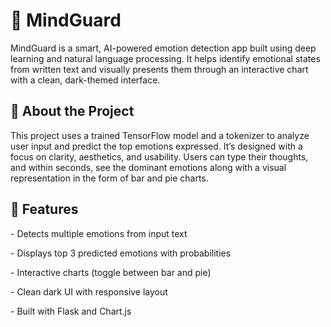 <h1>🧠 MindGuard</h1>
<p>MindGuard is a smart, AI-powered emotion detection app built using deep learning and natural language processing. It helps identify emotional states from written text and visually presents them through an interactive chart with a clean, dark-themed interface.
</p>

<h2>🚀 About the Project</h2>
<p>This project uses a trained TensorFlow model and a tokenizer to analyze user input and predict the top emotions expressed. It’s designed with a focus on clarity, aesthetics, and usability. Users can type their thoughts, and within seconds, see the dominant emotions along with a visual representation in the form of bar and pie charts.
</p>

<h2>🎯 Features</h2>
<p>- Detects multiple emotions from input text</p>
<p>- Displays top 3 predicted emotions with probabilities</p>
<p>- Interactive charts (toggle between bar and pie)</p>
<p>- Clean dark UI with responsive layout</p>
<p>- Built with Flask and Chart.js</p>
